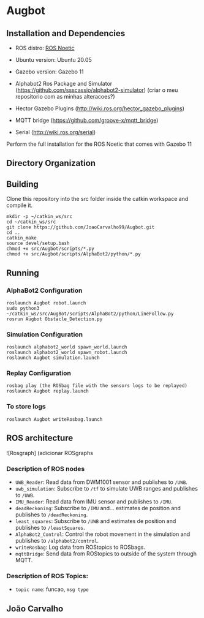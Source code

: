 # Augbot

## Installation and Dependencies

- ROS distro: [ROS Noetic](http://wiki.ros.org/noetic/Installation)

- Ubuntu version: Ubuntu 20.05

- Gazebo version: Gazebo 11

- Alphabot2 Ros Package and Simulator (https://github.com/ssscassio/alphabot2-simulator) (criar o meu repositorio com as minhas alteracoes?)

- Hector Gazebo Plugins (http://wiki.ros.org/hector_gazebo_plugins)

- MQTT bridge (https://github.com/groove-x/mqtt_bridge)

- Serial (http://wiki.ros.org/serial)

Perform the full installation for the ROS Noetic that comes with Gazebo 11

## Directory Organization

## Building

Clone this repository into the src folder inside the catkin workspace and compile it.

```
mkdir -p ~/catkin_ws/src
cd ~/catkin_ws/src
git clone https://github.com/JoaoCarvalho99/Augbot.git
cd ..
catkin_make
source devel/setup.bash
chmod +x src/Augbot/scripts/*.py
chmod +x src/Augbot/scripts/AlphaBot2/python/*.py
```

## Running

### AlphaBot2 Configuration
```
roslaunch Augbot robot.launch
sudo python3 ~/catkin_ws/src/AugBot/scripts/AlphaBot2/python/LineFollow.py
rosrun Augbot Obstacle_Detection.py
```

### Simulation Configuration
```
roslaunch alphabot2_world spawn_world.launch
roslaunch alphabot2_world spawn_robot.launch
roslaunch Augbot simulation.launch
```

### Replay Configuration
```
rosbag play (the ROSbag file with the sensors logs to be replayed)
roslaunch Augbot replay.launch
```

### To store logs
```
roslaunch Augbot writeRosbag.launch
```

## ROS architecture

![Rosgraph]
(adicionar ROSgraphs



### Description of ROS nodes

- `UWB_Reader`: Read data from DWM1001 sensor and publishes to `/UWB`.
- `uwb_simulation`: Subscribe to `/tf` to simulate UWB ranges and publishes to `/UWB`.
- `IMU_Reader`: Read data from IMU sensor and publishes to `/IMU`.
- `deadReckoning`: Subscribe to `/IMU` and... estimates de position and publishes to `/deadReckoning`.
- `least_squares`: Subscribe to `/UWB` and estimates de position and publishes to `/leastSquares`.
- `AlphaBot2_Control`: Control the robot movement in the simulation and publishes to `/alphabot2/control`.
- `writeRosbag`: Log data from ROStopics to ROSbags.
- `mqttBridge`: Send data from ROStopics to outside of the system through MQTT.


### Description of ROS Topics:

- `topic name`: funcao, `msg type`


## João Carvalho
